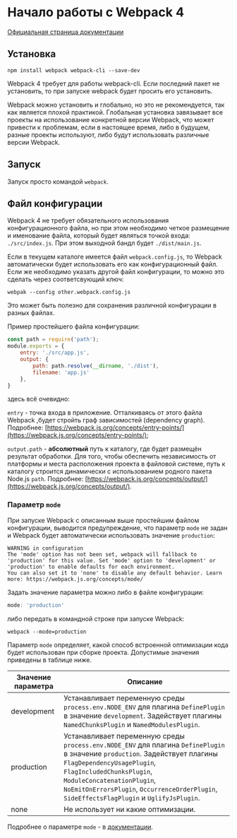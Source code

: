 # Начало работы с Webpack 4 #

[Официальная страница документации](https://webpack.js.org/guides/)

## Установка

```
npm install webpack webpack-cli --save-dev
```

Webpack 4 требует для работы webpack-cli. Если последний пакет не установить, то при запуске webpack будет просить его установить.

Webpack можно установить и глобально, но это не рекомендуется, так как является плохой практикой. Глобальная установка завязывает все проекты на использование конкретной версии Webpack, что может привести к проблемам, если в настоящее время, либо в будущем, разные проекты используют, либо будут использовать различные версии Webpack.

## Запуск

Запуск просто командой `webpack`.

## Файл конфигурации

Webpack 4 не требует обязательного использования конфигурационного файла, но при этом необходимо четкое размещение и именование файла, который будет являться точкой входа: `./src/index.js`. При этом выходной бандл будет `./dist/main.js`.

Если в текущем каталоге имеется файл `webpack.config.js`, то Webpack автоматически будет использовать его как конфигурационный файл. Если же необходимо указать другой файл конфигурации, то можно это сделать через соответсвующий ключ:
```
webpak --config other.webpack.config.js
```
Это может быть полезно для сохранения различной конфигурации в разных файлах.

Пример простейшего файла конфигурации:
```javascript
const path = require('path');
module.exports = {
    entry: './src/app.js',
    output: {
        path: path.resolve(__dirname, './dist'),
        filename: 'app.js'
    },
}
```
здесь всё очевидно:

`entry` - точка входа в приложение. Отталкиваясь от этого файла Webpack ,будет стройть граф зависимостей (dependency graph). Подробнее: [https://webpack.js.org/concepts/entry-points/](https://webpack.js.org/concepts/entry-points/);

`output.path` - **абсолютный** путь к каталогу, где будет размещён результат обработки. Для того, чтобы обеспечить независимость от платформы и места расположения проекта в файловой системе, путь к каталогу строится динамически с использованием родного пакета Node.js `path`. Подробнее: [https://webpack.js.org/concepts/output/](https://webpack.js.org/concepts/output/).



### Параметр `mode`

При запуске Webpack с описанным выше простейшим файлом конфигурации, выводится предупреждение, что параметр `mode` не задан и Webpack будет автоматически использовать значение `production`:

```
WARNING in configuration
The 'mode' option has not been set, webpack will fallback to 'production' for this value. Set 'mode' option to 'development' or 'production' to enable defaults for each environment.
You can also set it to 'none' to disable any default behavior. Learn more: https://webpack.js.org/concepts/mode/
```

Задать значение параметра можно либо в файле конфигурации:

```javascript
mode: 'production'
```

либо передать в командной строке при запуске Webpack:

```
webpack --mode=production
```

Параметр `mode` определяет, какой способ встроенной оптимизации кода будет использован при сборке проекта. Допустимые значения приведены в таблице ниже.

| Значение параметра | Описание |
|---|---|
| development | Устанавливает переменную среды `process.env.NODE_ENV` для плагина `DefinePlugin` в значение `development`. Задействует плагины `NamedChunksPlugin` и `NamedModulesPlugin`.|
| production | Устанавливает переменную среды `process.env.NODE_ENV` для плагина `DefinePlugin` в значение `production`. Задействует плагины `FlagDependencyUsagePlugin`, `FlagIncludedChunksPlugin`, `ModuleConcatenationPlugin`, `NoEmitOnErrorsPlugin`, `OccurrenceOrderPlugin`, `SideEffectsFlagPlugin` и `UglifyJsPlugin`.
| none | Не использует ни какие оптимизации.

Подробнее о параметре `mode` - в [документации](https://webpack.js.org/concepts/mode/).
